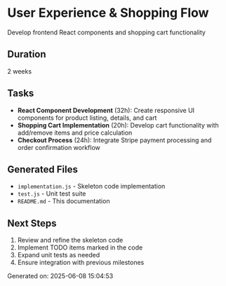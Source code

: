 # User Experience & Shopping Flow

Develop frontend React components and shopping cart functionality

## Duration
2 weeks

## Tasks
- **React Component Development** (32h): Create responsive UI components for product listing, details, and cart
- **Shopping Cart Implementation** (20h): Develop cart functionality with add/remove items and price calculation
- **Checkout Process** (24h): Integrate Stripe payment processing and order confirmation workflow

## Generated Files
- `implementation.js` - Skeleton code implementation
- `test.js` - Unit test suite
- `README.md` - This documentation

## Next Steps
1. Review and refine the skeleton code
2. Implement TODO items marked in the code
3. Expand unit tests as needed
4. Ensure integration with previous milestones

Generated on: 2025-06-08 15:04:53
